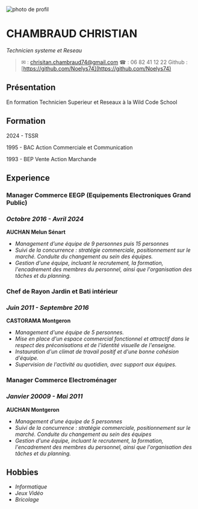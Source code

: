 
![photo de profil](https://avatars.githubusercontent.com/u/177841074?s=400&u=0c85fde939a69812ac0305d5e804bb8c7d722fa6&v=4)


# CHAMBRAUD CHRISTIAN
_Technicien systeme et Reseau_ 


> ✉  : chrisitan.chambraud74@gmail.com
> ☎  : 06 82 41  12 22
> Github : [https://github.com/Noelys74](https://github.com/Noelys74)


## Présentation
En formation Technicien Superieur et Reseaux à la Wild Code School
 ## Formation
 2024 - TSSR
 
 1995 - BAC Action Commerciale et Communication
 
 1993 - BEP Vente Action Marchande

## Experience ##
### Manager Commerce EEGP (Equipements Electroniques Grand Public) ###
### *Octobre 2016 - Avril 2024* ###
**AUCHAN Melun Sénart** 
- *Management d’une équipe de 9 personnes puis 15 personnes*
- *Suivi de la concurrence : stratégie commerciale, positionnement sur le marché.
Conduite du changement au sein des équipes.*
- *Gestion d'une équipe, incluant le recrutement, la formation, l'encadrement des membres du personnel, ainsi que l'organisation des tâches et du planning.*
 
### Chef de Rayon Jardin et Bati intérieur ###  
### *Juin 2011 - Septembre 2016* ###
**CASTORAMA Montgeron** 
- *Management d'une équipe de 5 personnes.*
- *Mise en place d'un espace commercial fonctionnel et attractif dans le respect des préconisations et de l'identité visuelle de l'enseigne.*
- *Instauration d'un climat de travail positif et d'une bonne cohésion d'équipe.*
- *Supervision de l'activité au quotidien, avec support aux équipes.*

### Manager Commerce Electroménager ###
### *Janvier 20009 - Mai 2011* ###
**AUCHAN Montgeron** 
- *Management d’une équipe de 5 personnes*
- *Suivi de la concurrence : stratégie commerciale, positionnement sur le marché.
Conduite du changement au sein des équipes*
- *Gestion d'une équipe, incluant le recrutement, la formation, l'encadrement des membres du personnel, ainsi que l'organisation des tâches et du planning.*

 
## Hobbies ##
- *Informatique*
- *Jeux Vidéo*
- *Bricolage* 







